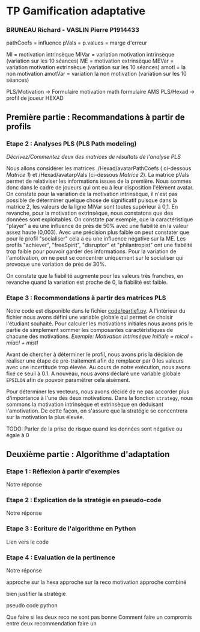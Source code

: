 # TP Gamification adaptative 

### BRUNEAU Richard - VASLIN Pierre P1914433

pathCoefs = influence
pVals = p.values = marge d'erreur

MI  = motivation intrinsèque
MIVar = variation motivation intrinsèque (variation sur les 10 séances)
ME = motivation extrinsèque
MEVar = variation motivation extrinsèque (variation sur les 10 séances)
amotI = la non motivation
amotVar = variation la non motivation (variation sur les 10 séances)

PLS/Motivation -> Formulaire motivation math formulaire AMS
PLS/Hexad -> profil de joueur HEXAD



## Première partie : Recommandations à partir de profils

### Etape 2 : Analyses PLS (PLS Path modeling)

*Décrivez/Commentez deux des matrices de résultats de l'analyse PLS*

Nous allons considérer les matrices ./Hexad/avatarPathCoefs ( ci-dessous *Matrice 1*) et /Hexad/avatarpVals (ci-dessous *Matrice 2*). La matrice pVals permet de relativiser les informations issues de la première. 
Nous sommes donc dans le cadre de joueurs qui ont eu à leur disposition l'élément avatar. 
On constate pour la variation de la motivation intrinsèque, il n'est pas possible de déterminer quelque chose de significatif puisque dans la matrice 2, les valeurs de la ligne MIVar sont toutes supérieur à 0,1. En revanche, pour la motivation extrinsèque, nous constatons que des données sont exploitables. On constate par exemple, que la caractéristique "player" a eu une influence de près de 50% avec une fiabilité en la valeur assez haute (0,003). Avec une précision plus faible on peut constater que pour le profil "socialiser" cela a eu une influence négative sur la ME. Les profils "achiever", "freeSpirit", "disruptor" et "philantropist" ont une fiabilité trop faible pour pouvoir garder des informations. Pour la variation de l'amotivation, on ne peut se concentrer uniquement sur le socialiser qui provoque une variation de près de 30%. 

On constate que la fiabilité augmente pour les valeurs très franches, en revanche quand la variation est proche de 0, la fiabilité est faible.

### Etape 3 : Recommendations à partir des matrices PLS

Notre code est disponible dans le fichier [code/partie1.py](https://github.com/pi-aire/IHM-GamiAdapt/blob/master/code/partie1.py). A l'intérieur du fichier nous avons défini une variable globale qui permet de choisir l'étudiant souhaité. Pour calculer les motivations initiales nous avons pris le partie de simplement sommer les composantes caractéristiques de chacune des motivations. *Exemple: Motivation Intrinsèque Initiale = micoI + miacI + mistI*

Avant de chercher à déterminer le profil, nous avons pris la décision de réaliser une étape de pré-traitement afin de remplacer par 0 les valeurs avec une incertitude trop élevée. Au cours de notre exécution, nous avons fixé ce seuil à 0.1. A nouveau, nous avons déclaré une variable globale `EPSILON` afin de pouvoir paramétrer cela aisément.

Pour déterminer les vecteurs, nous avons décidé de ne pas accorder plus d'importance à l'une des deux motivations. Dans la fonction `strategy`, nous sommons la motivation intrinsèque et extrinsèque en déduisant l'amotivation. De cette façon, on s'assure que la stratégie se concentrera sur la motivation la plus élevée.

TODO: Parler de la prise de risque quand les données sont négative ou égale à 0

## Deuxième partie : Algorithme d'adaptation 

### Etape 1 : Réflexion à partir d'exemples 

Notre réponse

### Etape 2 : Explication de la stratégie en pseudo-code 

Notre réponse

### Etape 3 : Ecriture de l'algorithme en Python

Lien vers le code

### Etape 4 : Evaluation de la pertinence 

Notre réponse


approche sur la hexa
approche sur la reco motivation
approche combiné

bien justifier la stratégie

pseudo code
python


Que faire si les deux reco ne sont pas bonne
 Comment faire un compromis entre deux recommendation
 faire un 